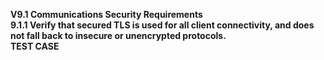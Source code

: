 **V9.1 Communications Security Requirements**<br>
**9.1.1 Verify that secured TLS is used for all client connectivity, and does not fall back to
insecure or unencrypted protocols.**<br>
**TEST CASE**
